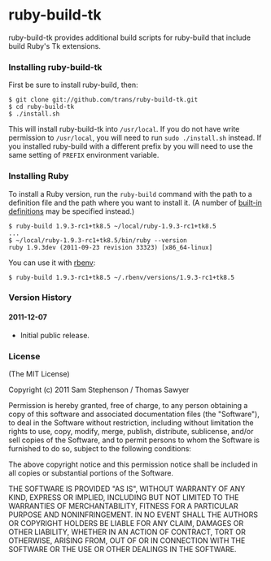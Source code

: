 # ruby-build-tk

ruby-build-tk provides additional build scripts for ruby-build that
include build Ruby's Tk extensions.


### Installing ruby-build-tk

First be sure to install ruby-build, then:

    $ git clone git://github.com/trans/ruby-build-tk.git
    $ cd ruby-build-tk
    $ ./install.sh

This will install ruby-build-tk into `/usr/local`. If you do not have
write permission to `/usr/local`, you will need to run `sudo
./install.sh` instead. If you installed ruby-build with a different
prefix by you will need to use the same setting of `PREFIX` environment
variable.


### Installing Ruby

To install a Ruby version, run the `ruby-build` command with the path
to a definition file and the path where you want to install it. (A
number of [built-in
definitions](https://github.com/sstephenson/ruby-build/tree/master/share/ruby-build)
may be specified instead.)

    $ ruby-build 1.9.3-rc1+tk8.5 ~/local/ruby-1.9.3-rc1+tk8.5
    ...
    $ ~/local/ruby-1.9.3-rc1+tk8.5/bin/ruby --version
    ruby 1.9.3dev (2011-09-23 revision 33323) [x86_64-linux]

You can use it with [rbenv](https://github.com/sstephenson/rbenv):

    $ ruby-build 1.9.3-rc1+tk8.5 ~/.rbenv/versions/1.9.3-rc1+tk8.5


### Version History

#### 2011-12-07

 * Initial public release.


### License

(The MIT License)

Copyright (c) 2011 Sam Stephenson / Thomas Sawyer

Permission is hereby granted, free of charge, to any person obtaining
a copy of this software and associated documentation files (the
"Software"), to deal in the Software without restriction, including
without limitation the rights to use, copy, modify, merge, publish,
distribute, sublicense, and/or sell copies of the Software, and to
permit persons to whom the Software is furnished to do so, subject to
the following conditions:

The above copyright notice and this permission notice shall be
included in all copies or substantial portions of the Software.

THE SOFTWARE IS PROVIDED "AS IS", WITHOUT WARRANTY OF ANY KIND,
EXPRESS OR IMPLIED, INCLUDING BUT NOT LIMITED TO THE WARRANTIES OF
MERCHANTABILITY, FITNESS FOR A PARTICULAR PURPOSE AND
NONINFRINGEMENT. IN NO EVENT SHALL THE AUTHORS OR COPYRIGHT HOLDERS BE
LIABLE FOR ANY CLAIM, DAMAGES OR OTHER LIABILITY, WHETHER IN AN ACTION
OF CONTRACT, TORT OR OTHERWISE, ARISING FROM, OUT OF OR IN CONNECTION
WITH THE SOFTWARE OR THE USE OR OTHER DEALINGS IN THE SOFTWARE.
